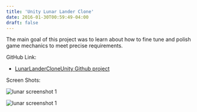 ```yaml
---
title: 'Unity Lunar Lander Clone'
date: 2016-01-30T00:59:49-04:00
draft: false
---
```


The main goal of this project was to learn about how to fine tune and polish game mechanics to meet precise requirements.

GitHub Link:
- [LunarLanderCloneUnity Github project](https://github.com/zacyzacy/LunarLanderCloneUnity)

Screen Shots:

![lunar screenshot 1](https://i.imgur.com/ukEnunk.gif)

![lunar screenshot 1](https://i.imgur.com/7WHnpjA.gif)
